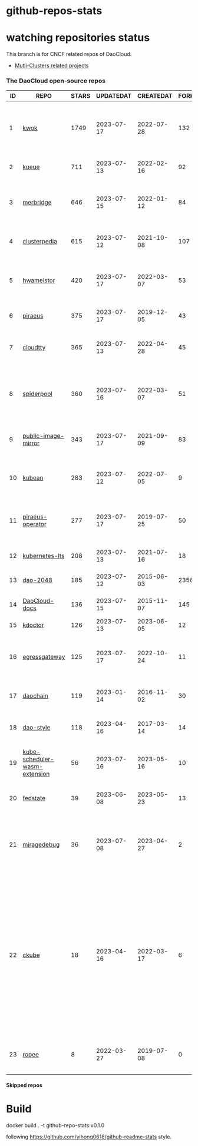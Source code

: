 # github-repos-stats

# watching repositories status

This branch is for CNCF related repos of DaoCloud.
- [Mutli-Clusters related projects](https://github.com/pacoxu/github-repos-stats/tree/multi-clusters)


<!--START_SECTION:github_repos-->
### The DaoCloud open-source repos
| ID |                                               REPO                                                | STARS | UPDATEDAT  | CREATEDAT  | FORKSCOUNT |                                                                                                                     DESCRIPTIONS                                                                                                                     |
|----|---------------------------------------------------------------------------------------------------|-------|------------|------------|------------|------------------------------------------------------------------------------------------------------------------------------------------------------------------------------------------------------------------------------------------------------|
|  1 | [kwok](https://github.com/kubernetes-sigs/kwok)                                                   |  1749 | 2023-07-17 | 2022-07-28 |        132 | Kubernetes WithOut Kubelet -  Simulates thousands of Nodes and Clusters.                                                                                                                                                                             |
|  2 | [kueue](https://github.com/kubernetes-sigs/kueue)                                                 |   711 | 2023-07-13 | 2022-02-16 |         92 | Kubernetes-native Job Queueing                                                                                                                                                                                                                       |
|  3 | [merbridge](https://github.com/merbridge/merbridge)                                               |   646 | 2023-07-15 | 2022-01-12 |         84 | Use eBPF to speed up your Service Mesh like crossing an Einstein-Rosen Bridge.                                                                                                                                                                       |
|  4 | [clusterpedia](https://github.com/clusterpedia-io/clusterpedia)                                   |   615 | 2023-07-12 | 2021-10-08 |        107 | The Encyclopedia of Kubernetes clusters                                                                                                                                                                                                              |
|  5 | [hwameistor](https://github.com/hwameistor/hwameistor)                                            |   420 | 2023-07-17 | 2022-03-07 |         53 | Hwameistor is an HA local storage system for cloud-native stateful workloads.                                                                                                                                                                        |
|  6 | [piraeus](https://github.com/piraeusdatastore/piraeus)                                            |   375 | 2023-07-17 | 2019-12-05 |         43 | High Available Datastore for Kubernetes                                                                                                                                                                                                              |
|  7 | [cloudtty](https://github.com/cloudtty/cloudtty)                                                  |   365 | 2023-07-13 | 2022-04-28 |         45 | A Friendly Kubernetes CloudShell (Web Terminal) !                                                                                                                                                                                                    |
|  8 | [spiderpool](https://github.com/spidernet-io/spiderpool)                                          |   360 | 2023-07-16 | 2022-03-07 |         51 | underlay network solution of cloud native, for bare metal, VM and public cloud                                                                                                                                                                       |
|  9 | [public-image-mirror](https://github.com/DaoCloud/public-image-mirror)                            |   343 | 2023-07-17 | 2021-09-09 |         83 | 很多镜像都在国外。比如 gcr 。国内下载很慢，需要加速。                                                                                                                                                                                                |
| 10 | [kubean](https://github.com/kubean-io/kubean)                                                     |   283 | 2023-07-12 | 2022-07-05 |          9 |  :seedling: Kubernetes lifecycle management operator based on kubespray.                                                                                                                                                                             |
| 11 | [piraeus-operator](https://github.com/piraeusdatastore/piraeus-operator)                          |   277 | 2023-07-17 | 2019-07-25 |         50 | The Piraeus Operator manages LINSTOR clusters in Kubernetes.                                                                                                                                                                                         |
| 12 | [kubernetes-lts](https://github.com/klts-io/kubernetes-lts)                                       |   208 | 2023-07-13 | 2021-07-16 |         18 | Kubernetes LTS(long term support)                                                                                                                                                                                                                    |
| 13 | [dao-2048](https://github.com/DaoCloud/dao-2048)                                                  |   185 | 2023-07-12 | 2015-06-03 |       2356 | 2048 is a number puzzle game.                                                                                                                                                                                                                        |
| 14 | [DaoCloud-docs](https://github.com/DaoCloud/DaoCloud-docs)                                        |   136 | 2023-07-15 | 2015-11-07 |        145 | DaoCloud Enterprise 5.0 Documentation                                                                                                                                                                                                                |
| 15 | [kdoctor](https://github.com/kdoctor-io/kdoctor)                                                  |   126 | 2023-07-13 | 2023-06-05 |         12 | kdoctor                                                                                                                                                                                                                                              |
| 16 | [egressgateway](https://github.com/spidernet-io/egressgateway)                                    |   125 | 2023-07-17 | 2022-10-24 |         11 | EgressGateway provides network egress capabilities for Kubernetes clusters.                                                                                                                                                                          |
| 17 | [daochain](https://github.com/DaoCloud/daochain)                                                  |   119 | 2023-01-14 | 2016-11-02 |         30 | Docker image verification system based on Ethereum                                                                                                                                                                                                   |
| 18 | [dao-style](https://github.com/DaoCloud/dao-style)                                                |   118 | 2023-04-16 | 2017-03-14 |         14 | 🎉 A high quality component library built on Vue.js 2.0                                                                                                                                                                                              |
| 19 | [kube-scheduler-wasm-extension](https://github.com/kubernetes-sigs/kube-scheduler-wasm-extension) |    56 | 2023-07-16 | 2023-05-16 |         10 | All the things to make the scheduler extendable with wasm.                                                                                                                                                                                           |
| 20 | [fedstate](https://github.com/fedstate/fedstate)                                                  |    39 | 2023-06-08 | 2023-05-23 |         13 | Federated middleware based on Karmada                                                                                                                                                                                                                |
| 21 | [miragedebug](https://github.com/miragedebug/miragedebug)                                         |    36 | 2023-07-08 | 2023-04-27 |          2 | MirageDebug: Local remote debugging for Kubernetes apps, enabling fully authentic environment debugging.                                                                                                                                             |
| 22 | [ckube](https://github.com/DaoCloud/ckube)                                                        |    18 | 2023-04-16 | 2022-03-17 |          6 | Kubernetes APIServer 高性能代理组件，代理 APIServer 的 List 请求，其它类型的请求会直接反向代理到原生 APIServer。 CKube 还额外支持了分页、搜索和索引等功能。 并且，CKube 100% 兼容原生 kubectl 和 kube client sdk，只需要简单的配置即可实现全局替换。 |
| 23 | [ropee](https://github.com/DaoCloud/ropee)                                                        |     8 | 2022-03-27 | 2019-07-08 |          0 | A scalable prometheus remote storage adapter for splunk.                                                                                                                                                                                             |



#### Skipped repos
<!--END_SECTION:github_repos-->

# Build

docker build . -t github-repo-stats:v0.1.0

following https://github.com/yihong0618/github-readme-stats style.
